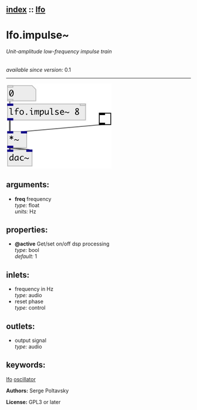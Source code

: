 [index](index.html) :: [lfo](category_lfo.html)
---

# lfo.impulse~

###### Unit-amplitude low-frequency impulse train

*available since version:* 0.1

---




[![example](../examples/img/lfo.impulse~.jpg)](../examples/pd/lfo.impulse~.pd)



## arguments:

* **freq**
frequency<br>
_type:_ float<br>
_units:_ Hz<br>





## properties:

* **@active** 
Get/set on/off dsp processing<br>
_type:_ bool<br>
_default:_ 1<br>



## inlets:

* frequency in Hz<br>
_type:_ audio
* reset phase<br>
_type:_ control



## outlets:

* output signal<br>
_type:_ audio



## keywords:

[lfo](keywords/lfo.html)
[oscillator](keywords/oscillator.html)






**Authors:** Serge Poltavsky




**License:** GPL3 or later





